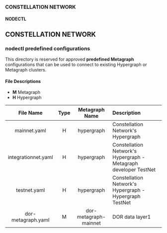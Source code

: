 ### CONSTELLATION NETWORK
#### NODECTL


## CONSTELLATION NETWORK

### nodectl predefined configurations
This directory is reserved for approved **predefined Metagraph** configurations that can be used to connect to existing Hypergraph or Metagraph clusters.


#### File Descriptions
- **M** Metagraph
- **H** Hypergraph

| File Name  | Type | Metagraph Name | Description |
|:---------:|:---------------------:|:--------------:| :----------|
| mainnet.yaml | H | hypergraph  | Constellation Network's Hypergraph |
| integrationnet.yaml | H | hypergraph  | Constellation Network's Hypergraph - Metagraph developer TestNet |
| testnet.yaml | H | hypergraph  | Constellation Network's Hypergraph - Hypergraph TestNet |
| dor-metagraph.yaml | M | dor-metagraph-mainnet  | DOR data layer1 |